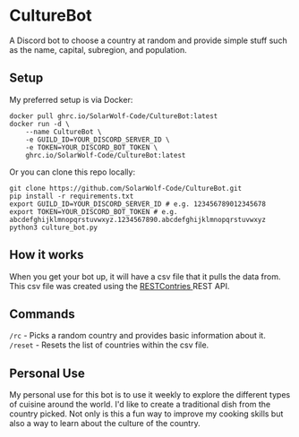 # CultureBot
A Discord bot to choose a country at random and provide simple stuff such as the name, capital, subregion, and population.

## Setup
My preferred setup is via Docker:
``` shell
docker pull ghrc.io/SolarWolf-Code/CultureBot:latest
docker run -d \
    --name CultureBot \
    -e GUILD_ID=YOUR_DISCORD_SERVER_ID \
    -e TOKEN=YOUR_DISCORD_BOT_TOKEN \
    ghrc.io/SolarWolf-Code/CultureBot:latest
```

Or you can clone this repo locally:
``` shell
git clone https://github.com/SolarWolf-Code/CultureBot.git  
pip install -r requirements.txt  
export GUILD_ID=YOUR_DISCORD_SERVER_ID # e.g. 123456789012345678  
export TOKEN=YOUR_DISCORD_BOT_TOKEN # e.g. abcdefghijklmnopqrstuvwxyz.1234567890.abcdefghijklmnopqrstuvwxyz
python3 culture_bot.py  
```


## How it works
When you get your bot up, it will have a csv file that it pulls the data from. This csv file was created using the [RESTContries
](https://restcountries.com/) REST API.


## Commands
`/rc` - Picks a random country and provides basic information about it.
`/reset` - Resets the list of countries within the csv file.

## Personal Use
My personal use for this bot is to use it weekly to explore the different types of cuisine around the world.
I'd like to create a traditional dish from the country picked. Not only is this a fun way to improve my cooking skills but
also a way to learn about the culture of the country.
